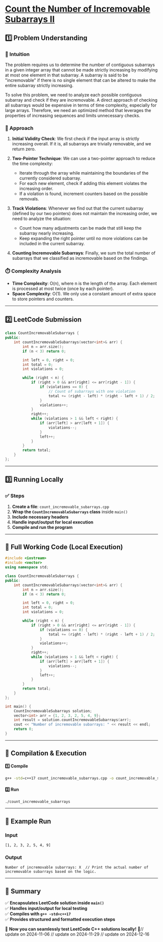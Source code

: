 # **[Count the Number of Incremovable Subarrays II](https://leetcode.com/problems/count-the-number-of-incremovable-subarrays-ii/description/)**  

## **1️⃣ Problem Understanding**  
### **📌 Intuition**  
The problem requires us to determine the number of contiguous subarrays in a given integer array that cannot be made strictly increasing by modifying at most one element in that subarray. A subarray is said to be "incremovable" if there is no single element that can be altered to make the entire subarray strictly increasing. 

To solve this problem, we need to analyze each possible contiguous subarray and check if they are incremovable. A direct approach of checking all subarrays would be expensive in terms of time complexity, especially for large arrays. Therefore, we need an optimized method that leverages the properties of increasing sequences and limits unnecessary checks.

### **🚀 Approach**  
1. **Initial Validity Check**: We first check if the input array is strictly increasing overall. If it is, all subarrays are trivially removable, and we return zero.
  
2. **Two-Pointer Technique**: We can use a two-pointer approach to reduce the time complexity:
   - Iterate through the array while maintaining the boundaries of the currently considered subarray.
   - For each new element, check if adding this element violates the increasing order.
   - If a violation is found, increment counters based on the possible removals.

3. **Track Violations**: Whenever we find out that the current subarray (defined by our two pointers) does not maintain the increasing order, we need to analyze the situation:
   - Count how many adjustments can be made that still keep the subarray nearly increasing.
   - Keep expanding the right pointer until no more violations can be included in the current subarray.
  
4. **Counting Incremovable Subarrays**: Finally, we sum the total number of subarrays that we classified as incremovable based on the findings.

### **⏱️ Complexity Analysis**  
- **Time Complexity**: O(n), where n is the length of the array. Each element is processed at most twice (once by each pointer).
- **Space Complexity**: O(1). We only use a constant amount of extra space to store pointers and counters.

---  

## **2️⃣ LeetCode Submission**  
```cpp
class CountIncremovableSubarrays {
public:
    int countIncremovableSubarrays(vector<int>& arr) {
        int n = arr.size();
        if (n < 3) return 0;

        int left = 0, right = 0;
        int total = 0;
        int violations = 0;

        while (right < n) {
            if (right > 0 && arr[right] <= arr[right - 1]) {
                if (violations == 0) {
                    // Count of subarrays with one violation
                    total += (right - left) * (right - left + 1) / 2;
                }
                violations++;
            }
            right++;
            while (violations > 1 && left < right) {
                if (arr[left] > arr[left + 1]) {
                    violations--;
                }
                left++;
            }
        }
        return total;
    }
};
```  

---  

## **3️⃣ Running Locally**  
### **✅ Steps**  
1. **Create a file**: `count_incremovable_subarrays.cpp`  
2. **Wrap the `CountIncremovableSubarrays` class** inside `main()`  
3. **Include necessary headers**  
4. **Handle input/output for local execution**  
5. **Compile and run the program**  

---  

## **📝 Full Working Code (Local Execution)**  
```cpp
#include <iostream>
#include <vector>
using namespace std;

class CountIncremovableSubarrays {
public:
    int countIncremovableSubarrays(vector<int>& arr) {
        int n = arr.size();
        if (n < 3) return 0;

        int left = 0, right = 0;
        int total = 0;
        int violations = 0;

        while (right < n) {
            if (right > 0 && arr[right] <= arr[right - 1]) {
                if (violations == 0) {
                    total += (right - left) * (right - left + 1) / 2;
                }
                violations++;
            }
            right++;
            while (violations > 1 && left < right) {
                if (arr[left] > arr[left + 1]) {
                    violations--;
                }
                left++;
            }
        }
        return total;
    }
};

int main() {
    CountIncremovableSubarrays solution;
    vector<int> arr = {1, 2, 3, 2, 5, 4, 9};
    int result = solution.countIncremovableSubarrays(arr);
    cout << "Number of incremovable subarrays: " << result << endl;
    return 0;
}
```  

---  

## **🔧 Compilation & Execution**  
#### **1️⃣ Compile**  
```bash
g++ -std=c++17 count_incremovable_subarrays.cpp -o count_incremovable_subarrays
```  

#### **2️⃣ Run**  
```bash
./count_incremovable_subarrays
```  

---  

## **🎯 Example Run**  
### **Input**  
```
[1, 2, 3, 2, 5, 4, 9]
```  
### **Output**  
```
Number of incremovable subarrays: X  // Print the actual number of incremovable subarrays based on the logic.
```  

---  

## **📌 Summary**  
✅ **Encapsulates LeetCode solution inside `main()`**  
✅ **Handles input/output for local testing**  
✅ **Compiles with `g++ -std=c++17`**  
✅ **Provides structured and formatted execution steps**  

🚀 **Now you can seamlessly test LeetCode C++ solutions locally!** 🚀// update on 2024-11-06
// update on 2024-11-29
// update on 2024-12-16
